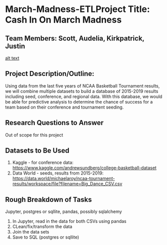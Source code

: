 # March-Madness-ETLProject Title: Cash In On March Madness

## Team Members: Scott, Audelia, Kirkpatrick, Justin

[alt text](output_data/sshot.png)

## Project Description/Outline: 
Using data from the last five years of NCAA Basketball Tournament results, we will combine multiple datasets to build a database of 2015-2019 results including seed, conference, and regional data. With this database, we would be able for predictive analysis to determine the chance of success for a team based on their conference and tournament seeding. 

## Research Questions to Answer
Out of scope for this project 

## Datasets to Be Used
1. Kaggle - for conference data: https://www.kaggle.com/andrewsundberg/college-basketball-dataset
2. Data World - seeds, results from 2015-2019: https://data.world/michaelaroy/ncaa-tournament-results/workspace/file?filename=Big_Dance_CSV.csv

## Rough Breakdown of Tasks
Jupyter, postgres or sqllite, pandas, possibly sqlalchemy

1. In Jupyter, read in the data for both CSVs using pandas
2. CLean/fix/transform the data
3. Join the data sets
4. Save to SQL (postgres or sqllite)
